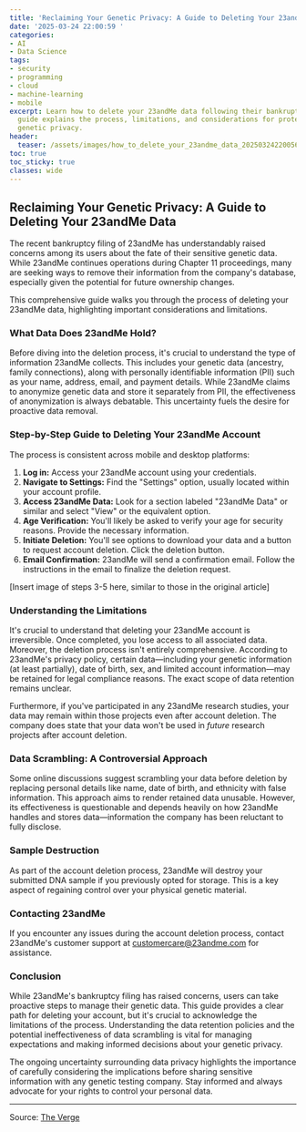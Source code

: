 ```yaml
---
title: 'Reclaiming Your Genetic Privacy: A Guide to Deleting Your 23andMe Data'
date: '2025-03-24 22:00:59 '
categories:
- AI
- Data Science
tags:
- security
- programming
- cloud
- machine-learning
- mobile
excerpt: Learn how to delete your 23andMe data following their bankruptcy filing.  This
  guide explains the process, limitations, and considerations for protecting your
  genetic privacy.
header:
  teaser: /assets/images/how_to_delete_your_23andme_data_20250324220056.jpg
toc: true
toc_sticky: true
classes: wide
---
```


## Reclaiming Your Genetic Privacy: A Guide to Deleting Your 23andMe Data

The recent bankruptcy filing of 23andMe has understandably raised concerns among its users about the fate of their sensitive genetic data.  While 23andMe continues operations during Chapter 11 proceedings, many are seeking ways to remove their information from the company's database, especially given the potential for future ownership changes.

This comprehensive guide walks you through the process of deleting your 23andMe data, highlighting important considerations and limitations.

### What Data Does 23andMe Hold?

Before diving into the deletion process, it's crucial to understand the type of information 23andMe collects. This includes your genetic data (ancestry, family connections), along with personally identifiable information (PII) such as your name, address, email, and payment details.  While 23andMe claims to anonymize genetic data and store it separately from PII,  the effectiveness of anonymization is always debatable.  This uncertainty fuels the desire for proactive data removal.

### Step-by-Step Guide to Deleting Your 23andMe Account

The process is consistent across mobile and desktop platforms:

1. **Log in:** Access your 23andMe account using your credentials.
2. **Navigate to Settings:** Find the "Settings" option, usually located within your account profile.
3. **Access 23andMe Data:** Look for a section labeled "23andMe Data" or similar and select "View" or the equivalent option.
4. **Age Verification:** You'll likely be asked to verify your age for security reasons.  Provide the necessary information.
5. **Initiate Deletion:**  You'll see options to download your data and a button to request account deletion.  Click the deletion button.
6. **Email Confirmation:** 23andMe will send a confirmation email.  Follow the instructions in the email to finalize the deletion request.

[Insert image of steps 3-5 here, similar to those in the original article]

### Understanding the Limitations

It's crucial to understand that deleting your 23andMe account is irreversible. Once completed, you lose access to all associated data.  Moreover, the deletion process isn't entirely comprehensive.  According to 23andMe's privacy policy, certain data—including your genetic information (at least partially), date of birth, sex, and limited account information—may be retained for legal compliance reasons. The exact scope of data retention remains unclear.

Furthermore, if you've participated in any 23andMe research studies, your data may remain within those projects even after account deletion.  The company does state that your data won't be used in *future* research projects after account deletion.

###  Data Scrambling: A Controversial Approach

Some online discussions suggest scrambling your data before deletion by replacing personal details like name, date of birth, and ethnicity with false information.  This approach aims to render retained data unusable. However, its effectiveness is questionable and depends heavily on how 23andMe handles and stores data—information the company has been reluctant to fully disclose.

###  Sample Destruction

As part of the account deletion process, 23andMe will destroy your submitted DNA sample if you previously opted for storage. This is a key aspect of regaining control over your physical genetic material.

###  Contacting 23andMe

If you encounter any issues during the account deletion process, contact 23andMe's customer support at customercare@23andme.com for assistance.

### Conclusion

While 23andMe's bankruptcy filing has raised concerns, users can take proactive steps to manage their genetic data.  This guide provides a clear path for deleting your account, but it's crucial to acknowledge the limitations of the process.  Understanding the data retention policies and the potential ineffectiveness of data scrambling is vital for managing expectations and making informed decisions about your genetic privacy.

The ongoing uncertainty surrounding data privacy highlights the importance of carefully considering the implications before sharing sensitive information with any genetic testing company.  Stay informed and always advocate for your rights to control your personal data.

---

Source: [The Verge](https://www.theverge.com/news/634680/23andme-genetic-data-account-deletion-how-to)